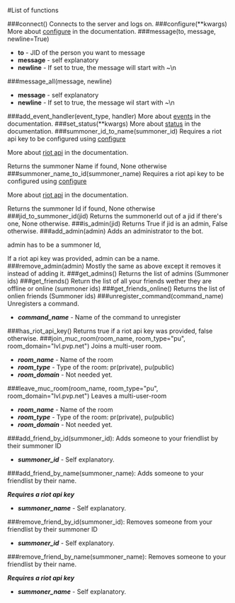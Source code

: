 #List of functions

###connect()
Connects to the server and logs on.
###configure(**kwargs)
More about [configure](doc/configure.md) in the documentation.
###message(to, message, newline=True)
* **to** - JID of the person you want to message
* **message** - self explanatory
* **newline** - If set to true, the message will start with ~\n

###message_all(message, newline)
* **message** - self explanatory
* **newline** - If set to true, the message wil start with ~\n

###add_event_handler(event_type, handler)
More about [events](doc/events.md) in the documentation.
###set_status(**kwargs)
More about [status](doc/status.md) in the documentation.
###summoner_id_to_name(summoner_id)
Requires a riot api key to be configured using [configure](doc/configure)

More about [riot api](doc/riotapi.md) in the documentation.

Returns the summoner Name if found, None otherwise
###summoner_name_to_id(summoner_name)
Requires a riot api key to be configured using [configure](doc/configure)

More about [riot api](doc/riotapi.md) in the documentation.

Returns the summoner Id if found, None otherwise
###jid_to_summoner_id(jid)
Returns the summonerId out of a jid if there's one, None otherwise.
###is_admin(jid)
Returns True if jid is an admin, False otherwise.
###add_admin(admin)
Adds an administrator to the bot.

admin has to be a summoner Id,

If a riot api key was provided, admin can be a name.
###remove_admin(admin)
Mostly the same as above except it removes it instead of adding it.
###get_admins()
Returns the list of admins (Summoner ids)
###get_friends()
Return the list of all your friends wether they are offline or online (summoner ids)
###get_friends_online()
Returns the list of onlien friends (Summoner ids)
###unregister_command(command_name)
Unregisters a command.

* ***command_name*** - Name of the command to unregister

###has_riot_api_key()
Returns true if a riot api key was provided, false otherwise.
###join_muc_room(room_name, room_type="pu", room_domain="lvl.pvp.net")
Joins a multi-user room.

* ***room_name*** - Name of the room
* ***room_type*** - Type of the room: pr(private), pu(public)
* ***room_domain*** - Not needed yet.

###leave_muc_room(room_name, room_type="pu", room_domain="lvl.pvp.net")
Leaves a multi-user-room

* ***room_name*** - Name of the room
* ***room_type*** - Type of the room: pr(private), pu(public)
* ***room_domain*** - Not needed yet.

###add_friend_by_id(summoner_id):
Adds someone to your friendlist by their summoner ID

* ***summoner_id*** - Self explanatory.

###add_friend_by_name(summoner_name):
Adds someone to your friendlist by their name.

***Requires a riot api key***

* ***summoner_name*** - Self explanatory.

###remove_friend_by_id(summoner_id):
Removes someone from your friendlist by their summoner ID

* ***summoner_id*** - Self explanatory.

###remove_friend_by_name(summoner_name):
Removes someone to your friendlist by their name.

***Requires a riot api key***

* ***summoner_name*** - Self explanatory.

        